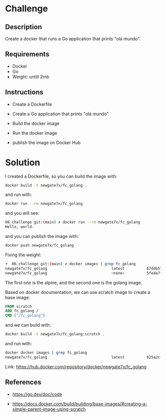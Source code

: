 # Challenge

## Description

Create a docker that runs a Go application that prints "olá mundo".

## Requirements

- Docker
- Go
- Weight: untill 2mb

## Instructions

- Create a Dockerfile

- Create a Go application that prints "olá mundo"

- Build the docker image

- Run the docker image

- publish the image on Docker Hub

# Solution

I created a Dockerfile, so you can build the image with:

```bash
docker build -t newgate7x/fc_golang .
```

and run with:

```bash
docker run --rm newgate7x/fc_golang
```

and you will see:

```bash
06_challenge git:(main) ✗ docker run --rm newgate7x/fc_golang  
Hello, world.
```

and you can publish the image with:

```bash
docker push newgate7x/fc_golang
```

Fixing the weight:

```bash
➜  06_challenge git:(main) ✗ docker images | grep fc_golang       
newgate7x/fc_golang                             latest          67ddb57a5e47   11 seconds ago   253MB
newgate7x/fc_golang                             <none>          5feda7fae753   2 minutes ago    9.57MB
```

The first one is the alpine, and the second one is the golang image.

Based on docker documentation, we can use scratch image to create a base image:

```dockerfile
FROM scratch
ADD fc_golang /
CMD ["/fc_golang"]
```

and we can build with:

```bash
docker build -t newgate7x/fc_golang:scratch .
```

and run with:

```bash
docker docker images | grep fc_golang
newgate7x/fc_golang                             latest          b25a2cfe648d   20 seconds ago   1.91MB
```

Link: https://hub.docker.com/repository/docker/newgate7x/fc_golang

## References

- https://go.dev/doc/code

- https://docs.docker.com/build/building/base-images/#creating-a-simple-parent-image-using-scratch